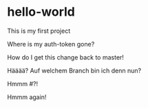 # hello-world
This is my first project

Where is my auth-token gone?

How do I get this change back to master!

Hääää? Auf welchem Branch bin ich denn nun?

Hmmm #?!

Hmmm again!
